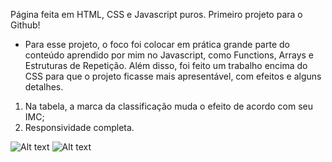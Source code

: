 Página feita em HTML, CSS e Javascript puros.
Primeiro projeto para o Github!
* Para esse projeto, o foco foi colocar em prática grande parte do conteúdo aprendido por mim no Javascript, como Functions, Arrays e Estruturas de Repetição. Além disso, foi feito um trabalho encima do CSS para que o projeto ficasse mais apresentável, com efeitos e alguns detalhes.

1. Na tabela, a marca da classificação muda o efeito de acordo com seu IMC;
2. Responsividade completa.


![Alt text](https://i.imgur.com/yUa61RT.png "Imagem do site")
![Alt text](https://i.imgur.com/aYydTyx.png "Imagem do site responsivo")
